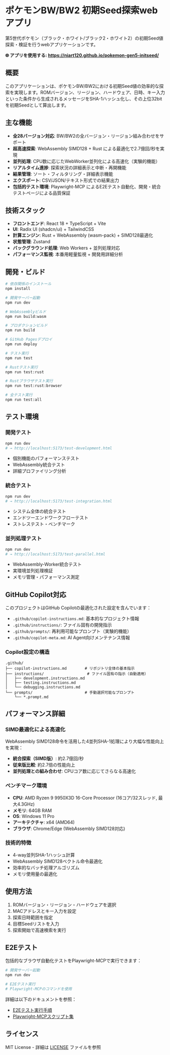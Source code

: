 # ポケモンBW/BW2 初期Seed探索webアプリ

第5世代ポケモン（ブラック・ホワイト/ブラック2・ホワイト2）の初期Seed値探索・検証を行うwebアプリケーションです。

**🌐 アプリを使用する: https://niart120.github.io/pokemon-gen5-initseed/**

## 概要

このアプリケーションは、ポケモンBW/BW2における初期Seed値の効率的な探索を実現します。ROMバージョン、リージョン、ハードウェア、日時、キー入力といった条件から生成されるメッセージをSHA-1ハッシュ化し、その上位32bitを初期Seedとして算出します。

## 主な機能

- **全28バージョン対応**: BW/BW2の全バージョン・リージョン組み合わせをサポート
- **超高速探索**: WebAssembly SIMD128 + Rust による最適化で2.7億回/秒を実現
- **並列処理**: CPU数に応じたWebWorker並列化による高速化（実験的機能）
- **リアルタイム進捗**: 探索状況の詳細表示と中断・再開機能
- **結果管理**: ソート・フィルタリング・詳細表示機能
- **エクスポート**: CSV/JSON/テキスト形式での結果出力
- **包括的テスト環境**: Playwright-MCP によるE2Eテスト自動化、開発・統合テストページによる品質保証

## 技術スタック

- **フロントエンド**: React 18 + TypeScript + Vite
- **UI**: Radix UI (shadcn/ui) + TailwindCSS
- **計算エンジン**: Rust + WebAssembly (wasm-pack) + SIMD128最適化
- **状態管理**: Zustand
- **バックグラウンド処理**: Web Workers + 並列処理対応
- **パフォーマンス監視**: 本番用軽量監視 + 開発用詳細分析

## 開発・ビルド

```bash
# 依存関係のインストール
npm install

# 開発サーバー起動
npm run dev

# WebAssemblyビルド
npm run build:wasm

# プロダクションビルド
npm run build

# GitHub Pagesデプロイ
npm run deploy

# テスト実行
npm run test

# Rustテスト実行
npm run test:rust

# Rustブラウザテスト実行
npm run test:rust:browser

# 全テスト実行
npm run test:all
```

## テスト環境

### 開発テスト
```bash
npm run dev
# → http://localhost:5173/test-development.html
```
- 個別機能のパフォーマンステスト
- WebAssembly統合テスト
- 詳細プロファイリング分析

### 統合テスト
```bash
npm run dev
# → http://localhost:5173/test-integration.html
```
- システム全体の統合テスト
- エンドツーエンドワークフローテスト
- ストレステスト・ベンチマーク

### 並列処理テスト
```bash
npm run dev
# → http://localhost:5173/test-parallel.html
```
- WebAssembly-Worker統合テスト
- 実環境並列処理検証
- メモリ管理・パフォーマンス測定

## GitHub Copilot対応

このプロジェクトはGitHub Copilotの最適化された設定を含んでいます：

- `.github/copilot-instructions.md`: 基本的なプロジェクト情報
- `.github/instructions/`: ファイル固有の開発指示
- `.github/prompts/`: 再利用可能なプロンプト（実験的機能）
- `.github/copilot-meta.md`: AI Agent向けメンテナンス情報

### Copilot設定の構造
```
.github/
├── copilot-instructions.md        # リポジトリ全体の基本指示
├── instructions/                   # ファイル固有の指示（自動適用）
│   ├── development.instructions.md
│   ├── testing.instructions.md
│   └── debugging.instructions.md
└── prompts/                       # 手動選択可能なプロンプト
    └── *.prompt.md
```

## パフォーマンス詳細

### SIMD最適化による高速化
WebAssembly SIMD128命令を活用した4並列SHA-1処理により大幅な性能向上を実現：

- **統合探索（SIMD版）**: 約2.7億回/秒
- **従来版比較**: 約2.7倍の性能向上
- **並列処理との組み合わせ**: CPUコア数に応じてさらなる高速化

### ベンチマーク環境
- **CPU**: AMD Ryzen 9 9950X3D 16-Core Processor (16コア/32スレッド, 最大4.3GHz)
- **メモリ**: 64GB RAM
- **OS**: Windows 11 Pro
- **アーキテクチャ**: x64 (AMD64)
- **ブラウザ**: Chrome/Edge (WebAssembly SIMD128対応)

### 技術的特徴
- 4-way並列SHA-1ハッシュ計算
- WebAssembly SIMD128ベクトル命令最適化
- 効率的なバッチ処理アルゴリズム
- メモリ使用量の最適化

## 使用方法

1. ROMバージョン・リージョン・ハードウェアを選択
2. MACアドレスとキー入力を設定
3. 探索日時範囲を指定
4. 目標Seedリストを入力
5. 探索開始で高速検索を実行

## E2Eテスト

包括的なブラウザ自動化テストをPlaywright-MCPで実行できます：

```bash
# 開発サーバー起動
npm run dev

# E2Eテスト実行
# Playwright-MCPのコマンドを使用
```

詳細は以下のドキュメントを参照：
- [E2Eテスト実行手順](docs/E2E_TESTING_WITH_PLAYWRIGHT_MCP.md)
- [Playwright-MCPスクリプト集](docs/PLAYWRIGHT_MCP_SCRIPTS.md)

## ライセンス

MIT License - 詳細は [LICENSE](LICENSE) ファイルを参照

